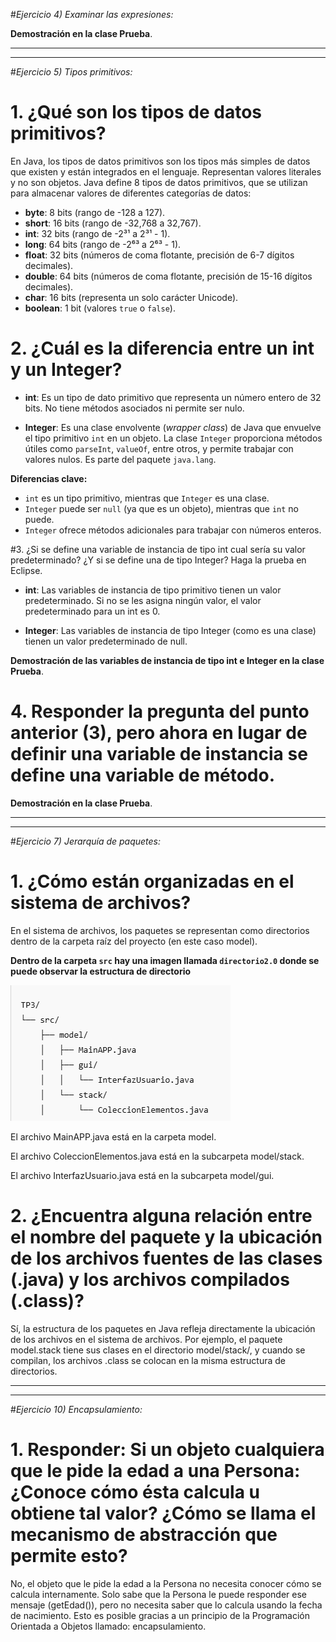 #*Ejercicio 4) Examinar las expresiones:*

**Demostración en la clase Prueba**.

---
---
#*Ejercicio 5) Tipos primitivos:*
<br>

# 1. ¿Qué son los tipos de datos primitivos?

En Java, los tipos de datos primitivos son los tipos más simples de datos que existen y están integrados en el lenguaje. Representan valores literales y no son objetos. Java define 8 tipos de datos primitivos, que se utilizan para almacenar valores de diferentes categorías de datos:

- **byte**: 8 bits (rango de -128 a 127).
- **short**: 16 bits (rango de -32,768 a 32,767).
- **int**: 32 bits (rango de -2³¹ a 2³¹ - 1).
- **long**: 64 bits (rango de -2⁶³ a 2⁶³ - 1).
- **float**: 32 bits (números de coma flotante, precisión de 6-7 dígitos decimales).
- **double**: 64 bits (números de coma flotante, precisión de 15-16 dígitos decimales).
- **char**: 16 bits (representa un solo carácter Unicode).
- **boolean**: 1 bit (valores `true` o `false`).


# 2. ¿Cuál es la diferencia entre un int y un Integer?

- **int**: Es un tipo de dato primitivo que representa un número entero de 32 bits. No tiene métodos asociados ni permite ser nulo.

- **Integer**: Es una clase envolvente (*wrapper class*) de Java que envuelve el tipo primitivo `int` en un objeto. La clase `Integer` proporciona métodos útiles como `parseInt`, `valueOf`, entre otros, y permite trabajar con valores nulos. Es parte del paquete `java.lang`.

**Diferencias clave:**

- `int` es un tipo primitivo, mientras que `Integer` es una clase.
- `Integer` puede ser `null` (ya que es un objeto), mientras que `int` no puede.
- `Integer` ofrece métodos adicionales para trabajar con números enteros.

#3. ¿Si se define una variable de instancia de tipo int cual sería su valor predeterminado? ¿Y si se define una de tipo Integer? Haga la prueba en Eclipse.

- **int**: Las variables de instancia de tipo primitivo tienen un valor predeterminado. Si no se les asigna ningún valor, el valor predeterminado para un int es 0.

- **Integer**: Las variables de instancia de tipo Integer (como es una clase) tienen un valor predeterminado de null.

**Demostración de las variables de instancia de tipo int e Integer en la clase Prueba**.


# 4. Responder la pregunta del punto anterior (3), pero ahora en lugar de definir una variable de instancia se define una variable de método.

**Demostración en la clase Prueba**.

---
---
#*Ejercicio 7) Jerarquía de paquetes:*
<br>

# 1. ¿Cómo están organizadas en el sistema de archivos?
En el sistema de archivos, los paquetes se representan como directorios dentro de la carpeta raíz del proyecto (en este caso model).

**Dentro de la carpeta `src` hay una imagen llamada `directorio2.0` donde se puede observar la estructura de directorio**

![estructuraDirectorios](images/directorio2.0.PNG)
            
El archivo MainAPP.java está en la carpeta model.

El archivo ColeccionElementos.java está en la subcarpeta model/stack.

El archivo InterfazUsuario.java está en la subcarpeta model/gui.

# 2. ¿Encuentra alguna relación entre el nombre del paquete y la ubicación de los archivos fuentes de las clases (.java) y los archivos compilados (.class)?

Sí, la estructura de los paquetes en Java refleja directamente la ubicación de los archivos en el sistema de archivos. Por ejemplo, el paquete model.stack tiene sus clases en el directorio model/stack/, y cuando se compilan, los archivos .class se colocan en la misma estructura de directorios.

---
---
#*Ejercicio 10) Encapsulamiento:*
<br>

# 1. Responder: Si un objeto cualquiera que le pide la edad a una Persona: ¿Conoce cómo ésta calcula u obtiene tal valor? ¿Cómo se llama el mecanismo de abstracción que permite esto?

No, el objeto que le pide la edad a la Persona no necesita conocer cómo se calcula internamente. Solo sabe que la Persona le puede responder ese mensaje (getEdad()), pero no necesita saber que lo calcula usando la fecha de nacimiento.
Esto es posible gracias a un principio de la Programación Orientada a Objetos llamado: encapsulamiento.




